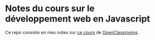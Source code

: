 Notes du cours sur le développement web en Javascript
=======================================================

Ce repo consiste en mes notes sur [ce cours](https://openclassrooms.com/courses/creez-des-pages-web-interactives-avec-javascript) de [OpenClassrooms](https://openclassrooms.com).